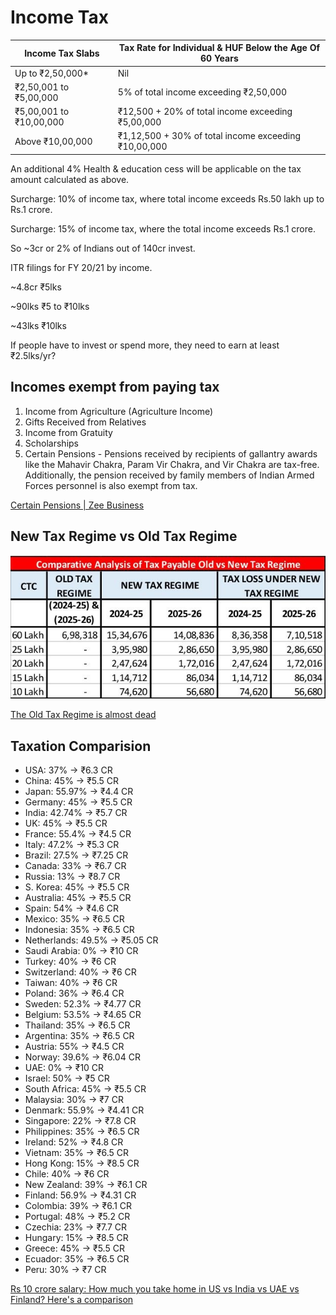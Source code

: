 # Income Tax

| Income Tax Slabs        | Tax Rate for Individual & HUF Below the Age Of 60 Years |
|------------------------|------------------------------------------------|
| Up to ₹2,50,000*       | Nil                                                     |
| ₹2,50,001 to ₹5,00,000  | 5% of total income exceeding ₹2,50,000                  |
| ₹5,00,001 to ₹10,00,000 | ₹12,500 + 20% of total income exceeding ₹5,00,000       |
| Above ₹10,00,000        | ₹1,12,500 + 30% of total income exceeding ₹10,00,000    |

An additional 4% Health & education cess will be applicable on the tax amount calculated as above.

Surcharge: 10% of income tax, where total income exceeds Rs.50 lakh up to Rs.1 crore.

Surcharge: 15% of income tax, where the total income exceeds Rs.1 crore.

So ~3cr or 2% of Indians out of 140cr invest.

ITR filings for FY 20/21 by income.

~4.8cr ₹5lks

~90lks ₹5 to ₹10lks

~43lks ₹10lks

If people have to invest or spend more, they need to earn at least ₹2.5lks/yr?

## Incomes exempt from paying tax

1. Income from Agriculture (Agriculture Income)
2. Gifts Received from Relatives
3. Income from Gratuity
4. Scholarships
5. Certain Pensions - Pensions received by recipients of gallantry awards like the Mahavir Chakra, Param Vir Chakra, and Vir Chakra are tax-free. Additionally, the pension received by family members of Indian Armed Forces personnel is also exempt from tax.

[Certain Pensions | Zee Business](https://www.zeebiz.com/personal-finance/photo-gallery-income-tax-season-non-taxable-5-types-income-exempt-from-taxation-agriculture-gifts-gratuity-scholarships-pension-300544/certain-pensions-300549)

## New Tax Regime vs Old Tax Regime

![Old vs New Tax Regime](../../media/Pasted%20image%2020250202154540.png)

[The Old Tax Regime is almost dead](http://youtube.com/post/UgkxClgrQ0G3MrDevP87p1LjDb4ik-DOre9x)

## Taxation Comparision

- USA: 37% → ₹6.3 CR
- China: 45% → ₹5.5 CR
- Japan: 55.97% → ₹4.4 CR
- Germany: 45% → ₹5.5 CR
- India: 42.74% → ₹5.7 CR
- UK: 45% → ₹5.5 CR
- France: 55.4% → ₹4.5 CR
- Italy: 47.2% → ₹5.3 CR
- Brazil: 27.5% → ₹7.25 CR
- Canada: 33% → ₹6.7 CR
- Russia: 13% → ₹8.7 CR
- S. Korea: 45% → ₹5.5 CR
- Australia: 45% → ₹5.5 CR
- Spain: 54% → ₹4.6 CR
- Mexico: 35% → ₹6.5 CR
- Indonesia: 35% → ₹6.5 CR
- Netherlands: 49.5% → ₹5.05 CR
- Saudi Arabia: 0% → ₹10 CR 
- Turkey: 40% → ₹6 CR
- Switzerland: 40% → ₹6 CR
- Taiwan: 40% → ₹6 CR
- Poland: 36% → ₹6.4 CR
- Sweden: 52.3% → ₹4.77 CR
- Belgium: 53.5% → ₹4.65 CR
- Thailand: 35% → ₹6.5 CR
- Argentina: 35% → ₹6.5 CR
- Austria: 55% → ₹4.5 CR
- Norway: 39.6% → ₹6.04 CR
- UAE: 0% → ₹10 CR 
- Israel: 50% → ₹5 CR
- South Africa: 45% → ₹5.5 CR
- Malaysia: 30% → ₹7 CR
- Denmark: 55.9% → ₹4.41 CR
- Singapore: 22% → ₹7.8 CR
- Philippines: 35% → ₹6.5 CR
- Ireland: 52% → ₹4.8 CR
- Vietnam: 35% → ₹6.5 CR
- Hong Kong: 15% → ₹8.5 CR
- Chile: 40% → ₹6 CR
- New Zealand: 39% → ₹6.1 CR
- Finland: 56.9% → ₹4.31 CR
- Colombia: 39% → ₹6.1 CR
- Portugal: 48% → ₹5.2 CR
- Czechia: 23% → ₹7.7 CR
- Hungary: 15% → ₹8.5 CR
- Greece: 45% → ₹5.5 CR
- Ecuador: 35% → ₹6.5 CR
- Peru: 30% → ₹7 CR

[Rs 10 crore salary: How much you take home in US vs India vs UAE vs Finland? Here's a comparison](https://www.businesstoday.in/personal-finance/tax/story/rs-10-crore-salary-how-much-you-take-home-in-us-vs-india-vs-uae-vs-finland-heres-a-comparison-465557-2025-02-22)
